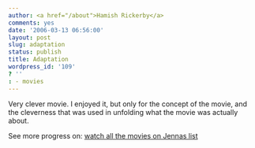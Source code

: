 ```yaml
---
author: <a href="/about">Hamish Rickerby</a>
comments: yes
date: '2006-03-13 06:56:00'
layout: post
slug: adaptation
status: publish
title: Adaptation
wordpress_id: '109'
? ''
: - movies
---
```


<div>
<div>

Very clever movie.  I enjoyed it, but only for the concept of the movie, and the cleverness that was used in unfolding what the movie was actually about.

</div>
<div>See more progress on: <a href="http://www.43things.com/people/progress/rickerbh?on=1867393">watch all the movies on Jennas list</a></div>
</div>